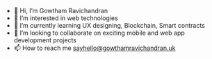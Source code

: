 - 👋 Hi, I’m Gowtham Ravichandran
- 👀 I’m interested in web technologies
- 🌱 I’m currently learning UX designing, Blockchain, Smart contracts
- 💞️ I’m looking to collaborate on exciting mobile and web app development projects
- 📫 How to reach me sayhello@gowthamravichandran.uk

<!---
GowthamR24/GowthamR24 is a ✨ special ✨ repository because its `README.md` (this file) appears on your GitHub profile.
You can click the Preview link to take a look at your changes.
--->
